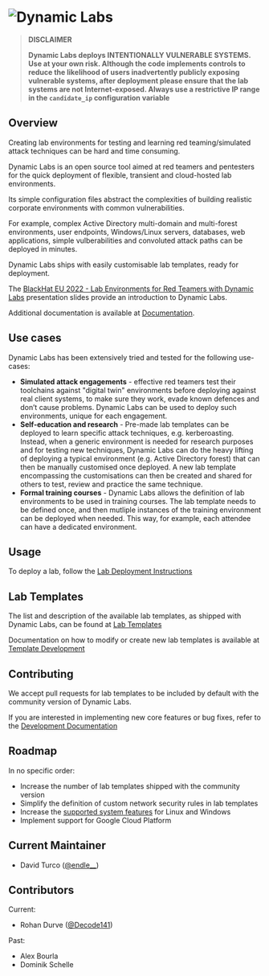 # ![Dynamic Labs](Documentation/images/logo_name_128.png)

> **DISCLAIMER**
>
> **Dynamic Labs deploys INTENTIONALLY VULNERABLE SYSTEMS. Use at your own risk. Although the code implements controls to reduce the likelihood of users inadvertently publicly exposing vulnerable systems, after deployment please ensure that the lab systems are not Internet-exposed. Always use a restrictive IP range in the ``candidate_ip`` configuration variable**

## Overview

Creating lab environments for testing and learning red teaming/simulated attack techniques can be hard and time consuming.

Dynamic Labs is an open source tool aimed at red teamers and pentesters for the quick deployment of flexible, transient and cloud-hosted lab environments.

Its simple configuration files abstract the complexities of building realistic corporate environments with common vulnerabilities.

For example, complex Active Directory multi-domain and multi-forest environments, user endpoints, Windows/Linux servers, databases, web applications, simple vulberabilities and convoluted attack paths can be deployed in minutes. 

Dynamic Labs ships with easily customisable lab templates, ready for deployment.

The [BlackHat EU 2022 - Lab Environments for Red Teamers with Dynamic Labs](Documentation/BlackHat%20EU%202022%20-%20Lab%20Environments%20for%20Red%20Teamers%20with%20Dynamic%20Labs_v1.pdf) presentation slides provide an introduction to Dynamic Labs.

Additional documentation is available at [Documentation](Documentation/).

## Use cases

Dynamic Labs has been extensively tried and tested for the following use-cases:

* **Simulated attack engagements** - effective red teamers test their toolchains against "digital twin" environments before deploying against real client systems, to make sure they work, evade known defences and don’t cause problems. Dynamic Labs can be used to deploy such environments, unique for each engagement.
* **Self-education and research** - Pre-made lab templates can be deployed to learn specific attack techniques, e.g. kerberoasting. Instead, when a generic environment is needed for research purposes and for testing new techniques, Dynamic Labs can do the heavy lifting of deploying a typical environment (e.g. Active Directory forest) that can then be manually customised once deployed. A new lab template encompassing the customisations can then be created and shared for others to test, review and practice the same technique.
* **Formal training courses** - Dynamic Labs allows the definition of lab environments to be used in training courses. The lab template needs to be defined once, and then mutliple instances of the training environment can be deployed when needed. This way, for example, each attendee can have a dedicated environment.

## Usage

To deploy a lab, follow the [Lab Deployment Instructions](Documentation/lab_deployment.md)

## Lab Templates

The list and description of the available lab templates, as shipped with Dynamic Labs, can be found at [Lab Templates](Documentation/lab_templates.md)

Documentation on how to modify or create new lab templates is available at [Template Development](Documentation/template_development.md)

## Contributing

We accept pull requests for lab templates to be included by default with the community version of Dynamic Labs.

If you are interested in implementing new core features or bug fixes, refer to the [Development Documentation](Documentation/development.md)

## Roadmap

In no specific order:

* Increase the number of lab templates shipped with the community version
* Simplify the definition of custom network security rules in lab templates
* Increase the [supported system features](Documentation/system_features.md) for Linux and Windows
* Implement support for Google Cloud Platform

## Current Maintainer
- David Turco ([@endle__](https://twitter.com/endle__))

## Contributors
Current:
- Rohan Durve ([@Decode141](https://twitter.com/Decode141))

Past:
- Alex Bourla
- Dominik Schelle
